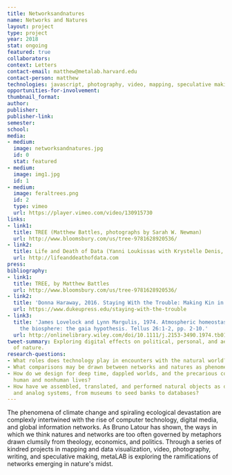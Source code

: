 ```yaml
---
title: Networksandnatures
name: Networks and Natures
layout: project
type: project
year: 2018
stat: ongoing
featured: true
collaborators: 
context: Letters
contact-email: matthew@metalab.harvard.edu
contact-person: matthew
technologies: javascript, photography, video, mapping, speculative making
opportunities-for-involvement: 
thumbnail_format: 
author: 
publisher: 
publisher-link: 
semester: 
school: 
media:
- medium: 
  image: networksandnatures.jpg
  id: 0
  stat: featured
- medium: 
  image: img1.jpg
  id: 1
- medium: 
  image: feraltrees.png
  id: 2
  type: vimeo
  url: https://player.vimeo.com/video/130915730
links:
- link1: 
  title: TREE (Matthew Battles, photographs by Sarah W. Newman)
  url: http://www.bloomsbury.com/us/tree-9781628920536/
- link2: 
  title: Life and Death of Data (Yanni Loukissas with Krystelle Denis, 2014)
  url: http://lifeanddeathofdata.com
press: 
bibliography:
- link1: 
  title: TREE, by Matthew Battles
  url: http://www.bloomsbury.com/us/tree-9781628920536/
- link2: 
  title: 'Donna Haraway, 2016. Staying With the Trouble: Making Kin in the Chtulhucene.'
  url: https://www.dukeupress.edu/staying-with-the-trouble
- link3: 
  title: 'James Lovelock and Lynn Margulis, 1974. Atmospheric homeostasis by and for
    the biosphere: the gaia hypothesis. Tellus 26:1-2, pp. 2-10.'
  url: http://onlinelibrary.wiley.com/doi/10.1111/j.2153-3490.1974.tb01946.x/full
tweet-summary: Exploring digital effects on political, personal, and aesthetic experiences
  of nature.
research-questions:
- What roles does technology play in encounters with the natural world?
- What comparisons may be drawn between networks and natures as phenomena?
- How do we design for deep time, dappled worlds, and the precarious composition of
  human and nonhuman lives?
- How have we assembled, translated, and performed natural objects as data in digital
  and analog systems, from museums to seed banks to databases?
---
```


The phenomena of climate change and spiraling ecological devastation are complexly intertwined with the rise of computer technology, digital media, and global information networks. As Bruno Latour has shown, the ways in which we think natures and networks are too often governed by metaphors drawn clumsily from theology, economics, and politics. Through a series of kindred projects in mapping and data visualization, video, photography, writing, and speculative making, metaLAB is exploring the ramifications of networks emerging in nature's midst.

[//]: # (How might we more adequately apprehend digital technology in light of humankind's relationships with the natural world? Spiraling ecological devastation and the rise of computer technology, digital media, and global information networks, are more complexly intertwined than mere correlation and causation; as Bruno Latour has shown, the ways in which we think natures and networks are too often governed by metaphors drawn clumsily from theology, economics, and politics. Through a series of kindred projects in mapping and data visualization, video, photography, and speculative making, metaLAB is exploring the ramifications of networks emerging in natures' midst.)

